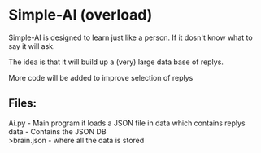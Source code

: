 <h1>Simple-AI (overload)</h1>

Simple-AI is designed to learn just like a person. If it dosn't know what to say it will ask.

The idea is that it will build up a (very) large data base of replys.

More code will be added to improve selection of replys

<h2>Files:</h2>
Ai.py - Main program it loads a JSON file in data which contains replys<br />
data - Contains the JSON DB<br />
>brain.json - where all the data is stored
<br />